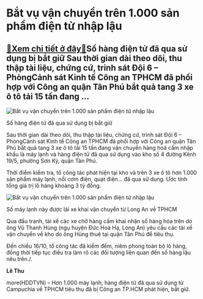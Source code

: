 Bắt vụ vận chuyển trên 1.000 sản phẩm điện tử nhập lậu
======================================================

[:gift:Xem chi tiết ở đây:gift:](https://hddtvn.com/bat-vu-van-chuyen-tren-1-000-san-pham-dien-tu-nhap-lau/)Số hàng điện tử đã qua sử dụng bị bắt giữ Sau thời gian dài theo dõi, thu thập tài liệu, chứng cứ, trinh sát Đội 6 – PhòngCảnh sát Kinh tế Công an TPHCM đã phối hợp với Công an quận Tân Phú bắt quả tang 3 xe ô tô tải 15 tấn đang …
--------------------------------------------------------------------------------------------------------------------------------------------------------------------------------------------------------------------------------------





![Bắt vụ vận chuyển trên 1.000 sản phẩm điện tử nhập lậu](https://hddtvn.com/wp-content/uploads/2021/01/1122_IMG-3249.jpg "Bắt vụ vận chuyển trên 1.000 sản phẩm điện tử nhập lậu")


Số hàng điện tử đã qua sử dụng bị bắt giữ



Sau thời gian dài theo dõi, thu thập tài liệu, chứng cứ, trinh sát Đội 6 – PhòngCảnh sát Kinh tế Công an TPHCM đã phối hợp với Công an quận Tân Phú bắt quả tang 3 xe ô tô tải 15 tấn đang vận chuyển hàng hoá cấm nhập khẩu là máy lạnh và hàng điện tử đã qua sử dụng vào kho số 4 đường Kênh 19/5, phường Sơn Kỳ, quận Tân Phú.


Thời điểm kiểm tra, tổ công tác phát hiện tại kho và trên 3 xe ô tô hơn 1.000 sản phẩm máy lạnh, nồi cơm điện, quạt điện… đã qua sử dụng. Ước tính tổng giá trị lô hàng khoảng 3 tỷ đồng.





![Bắt vụ vận chuyển trên 1.000 sản phẩm điện tử nhập lậu](https://hddtvn.com/wp-content/uploads/2021/01/1127_IMG-3246.jpg "Bắt vụ vận chuyển trên 1.000 sản phẩm điện tử nhập lậu")


Số máy lạnh này được lái xe khai vận chuyển từ Long An về TPHCM



Qua đấu tranh, tài xế các xe chở hàng cấm khai nhận số hàng hóa trên do ông Vũ Thanh Hùng (ngụ huyện Đức Hoà Hạ, Long An) yêu cầu các tài xế vận chuyển về kho do ông Hùng thuê tại quận Tân Phú để tiêu thụ.


Đến chiều 16/10, tổ công tác đã kiểm đếm, niêm phong toàn bộ lô hàng, đồng thời tiếp tục điều tra làm rõ các đối tượng liên quan đến số hàng lậu nêu trên./.




**Lê Thu**



more(HDDTVN) – Hơn 1.000 máy lạnh, hàng điện tử đã qua sử dụng từ Campuchia về TPHCM tiêu thụ đã bị Công an TP.HCM phát hiện, bắt giữ.

